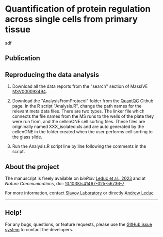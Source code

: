 # Quantification of protein regulation across single cells from primary tissue

sdf

## Publication


## Reproducing the data analysis


1. Download all the data reports from the "search" section of MassIVE [MSV000093494](https://massive.ucsd.edu/ProteoSAFe/dataset.jsp?task=ac44b779d8a04ca285a263616796c3b8).

2. Download the "AnalysisFromProtocol" folder from the [QuantQC](https://github.com/Andrew-Leduc/QuantQC) Github page. In the R script "Analysis.R", change the path names for the relevant meta data files. There are two types. The linker file which connects the file names from the MS runs to the wells of the plate they were run from, and the cellenONE cell sorting files. These files are origninally named XXX_isolated.xls and are auto generated by the cellenONE in the folder created when the user performs cell sorting to the glass slide.

3. Run the Analysis.R script line by line following the comments in the script.



## About the project

The manuscript is freely available on *bioRxiv* [Leduc et al., 2023](https://www.biorxiv.org/content/10.1101/2024.07.26.605378v1) and at *Nature Communications*, doi: [10.1038/s41467-025-56736-7](https://www.nature.com/articles/s41467-025-56736-7)

For more information, contact [Slavov Laboratory](https://slavovlab.net) or directly [Andrew Leduc](https://coe.northeastern.edu/people/slavov-nikolai/)


-------------

## Help!

For any bugs, questions, or feature requests,
please use the [GitHub issue system](https://github.com/SlavovLab/plexDIA/issues) to contact the developers.
